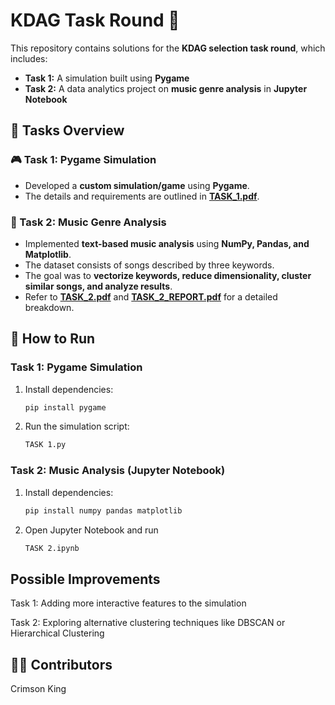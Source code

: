# KDAG Task Round 🚀  

This repository contains solutions for the **KDAG selection task round**, which includes:  

- **Task 1:** A simulation built using **Pygame**  
- **Task 2:** A data analytics project on **music genre analysis** in **Jupyter Notebook**  

## 📌 Tasks Overview  

### 🎮 Task 1: Pygame Simulation  
- Developed a **custom simulation/game** using **Pygame**.  
- The details and requirements are outlined in **[TASK_1.pdf](./TASK_1.pdf)**.  

### 🎵 Task 2: Music Genre Analysis  
- Implemented **text-based music analysis** using **NumPy, Pandas, and Matplotlib**.  
- The dataset consists of songs described by three keywords.  
- The goal was to **vectorize keywords, reduce dimensionality, cluster similar songs, and analyze results**.  
- Refer to **[TASK_2.pdf](./TASK_2.pdf)** and **[TASK_2_REPORT.pdf](./TASK_2_REPORT.pdf)** for a detailed breakdown.  

## 🚀 How to Run  

### Task 1: Pygame Simulation  
1. Install dependencies:  
   ```bash
   pip install pygame
2. Run the simulation script:
   ```bash
   TASK 1.py
### Task 2: Music Analysis (Jupyter Notebook)
1. Install dependencies:
   ```bash
   pip install numpy pandas matplotlib
2. Open Jupyter Notebook and run
   ```bash
   TASK 2.ipynb

## Possible Improvements
Task 1: Adding more interactive features to the simulation

Task 2: Exploring alternative clustering techniques like DBSCAN or Hierarchical Clustering

## 👨‍💻 Contributors
Crimson King
